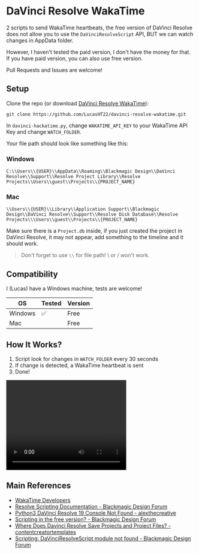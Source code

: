 # DaVinci Resolve WakaTime

2 scripts to send WakaTime heartbeats, the free version of DaVinci Resolve does not allow you to use the `DaVinciResolveScript` API, BUT we can watch changes in AppData folder.

However, I haven't tested the paid version, I don't have the money for that. If you have paid version, you can also use free version.

Pull Requests and Issues are welcome!

## Setup

Clone the repo (or download [DaVinci Resolve WakaTime](/free/davinci-hackatime.py)):

```
git clone https://github.com/LucasHT22/davinci-resolve-wakatime.git
```

In `davinci-hackatime.py`, change `WAKATIME_API_KEY` to your WakaTime API Key and change `WATCH_FOLDER`.


Your file path should look like something like this:

### Windows
```
C:\\Users\\{USER}\\AppData\\Roaming\\Blackmagic Design\\DaVinci Resolve\\Support\\Resolve Project Library\\Resolve Projects\\Users\\guest\\Projects\\{PROJECT_NAME}
```

### Mac
```
\\Users\\{USER}\\Library\\Application Support\\Blackmagic Design\\DaVinci Resolve\\Support\\Resolve Disk Database\\Resolve Projects\\\Users\\guest\\Projects\\{PROJECT_NAME}
```

Make sure there is a `Project.db` inside, if you just created the project in DaVinci Resolve, it may not appear, add something to the timeline and it should work.

> Don't forget to use `\\` for file path! \ or / won't work.

## Compatibility

I (Lucas) have a Windows machine, tests are welcome!

| OS | Tested | Version |
| -- | ------ | ------- |
| Windows | ✅ | Free |
| Mac | | Free |

## How It Works?

1. Script look for changes in `WATCH_FOLDER` every 30 seconds
2. If change is detected, a WakaTime heartbeat is sent
3. Done!

<video src="assets/davinci-wakatime.mov" width="320" height="240" controls></video>

## Main References

- [WakaTime Developers](https://wakatime.com/developers)
- [Resolve Scripting Documentation - Blackmagic Design Forum](https://forum.blackmagicdesign.com/viewtopic.php?f=21&t=78611)
- [Python3 DaVinci Resolve 19 Console Not Found - alexthecreative](https://alexthecreative.com/python3-davinci-resolve-19-console-not-found/)
- [Scripting in the free version? - Blackmagic Design Forum](https://forum.blackmagicdesign.com/viewtopic.php?f=21&t=113252)
- [Where Does Davinci Resolve Save Projects and Project Files? - contentcreatortemplates](https://www.contentcreatortemplates.com/learn/where-does-davinci-resolve-save-projects)
- [Scripting: DaVinciResolveScript module not found - Blackmagic Design Forum](https://forum.blackmagicdesign.com/viewtopic.php?f=21&t=137340)
